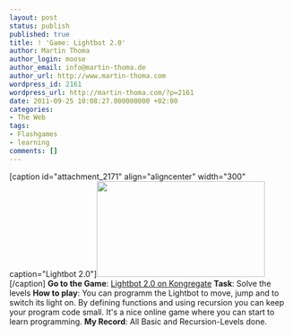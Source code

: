 ```yaml
---
layout: post
status: publish
published: true
title: ! 'Game: Lightbot 2.0'
author: Martin Thoma
author_login: moose
author_email: info@martin-thoma.de
author_url: http://www.martin-thoma.com
wordpress_id: 2161
wordpress_url: http://martin-thoma.com/?p=2161
date: 2011-09-25 10:08:27.000000000 +02:00
categories:
- The Web
tags:
- Flashgames
- learning
comments: []
---
```

[caption id="attachment_2171" align="aligncenter" width="300" caption="Lightbot 2.0"]<a href="http://martin-thoma.com/wp-content/uploads/2011/09/Lightbot-2.0.png"><img src="http://martin-thoma.com/wp-content/uploads/2011/09/Lightbot-2.0-300x171.png" alt="" title="Lightbot-2.0" width="300" height="171" class="size-medium wp-image-2171" /></a>[/caption]
<b>Go to the Game</b>: <a href="http://www.kongregate.com/games/Coolio_Niato/lighbot-2-0">Lightbot 2.0 on Kongregate</a>
<b>Task</b>: Solve the levels
<b>How to play</b>: You can programm the Lightbot to move, jump and to switch its light on. By defining functions and using recursion you can keep your program code small. It's a nice online game where you can start to learn programming.
<b>My Record</b>: All Basic and Recursion-Levels done.
